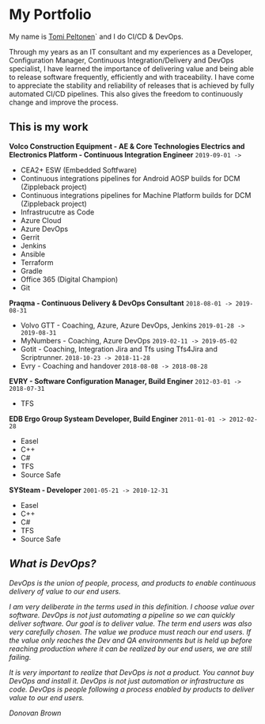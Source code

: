 # My Portfolio

My name is [Tomi Peltonen](https://www.linkedin.com/in/tomipeltonen/)` and I do CI/CD & DevOps.

Through my years as an IT consultant and my experiences as a Developer, Configuration Manager, Continuous Integration/Delivery and DevOps specialist, I have learned the importance of delivering value and being able to release software frequently, efficiently and with traceability. I have come to appreciate the stability and reliability of releases that is achieved by fully automated CI/CD pipelines. This also gives the freedom to continuously change and improve the process.

## This is my work

**Volco Construction Equipment - AE & Core Technologies Electrics and Electronics Platform - Continuous Integration Engineer** `2019-09-01 ->`

- CEA2+ ESW (Embedded Softfware)
- Continuous integrations pipelines for Android AOSP builds for DCM (Zippleback project)
- Continuous integrations pipelines for Machine Platform builds for DCM (Zippleback project)
- Infrastrucutre as Code
- Azure Cloud
- Azure DevOps
- Gerrit
- Jenkins
- Ansible
- Terraform
- Gradle
- Office 365 (Digital Champion)
- Git

**Praqma - Continuous Delivery & DevOps Consultant** `2018-08-01 -> 2019-08-31`

- Volvo GTT - Coaching, Azure,  Azure DevOps, Jenkins `2019-01-28 -> 2019-08-31`
- MyNumbers - Coaching, Azure DevOps `2019-02-11 -> 2019-05-02`
- Gotit - Coaching, Integration Jira and Tfs using Tfs4Jira and Scriptrunner. `2018-10-23 -> 2018-11-28`
- Evry - Coaching and handover `2018-08-08 -> 2018-08-28`

**EVRY - Software Configuration Manager, Build Enginer** `2012-03-01 -> 2018-07-31`

- TFS

**EDB Ergo Group Systeam Developer, Build Enginer** `2011-01-01 -> 2012-02-28`

- Easel
- C++
- C#
- TFS
- Source Safe

**SYSteam - Developer** `2001-05-21 -> 2010-12-31`

- Easel
- C++
- C#
- TFS
- Source Safe

## _What is DevOps?_

_DevOps is the union of people, process, and products to enable continuous delivery of value to our end users._

_I am very deliberate in the terms used in this definition. I choose value over software.  DevOps is not just automating a pipeline so we can quickly deliver software. Our goal is to deliver value.  The term end users was also very carefully chosen.  The value we produce must reach our end users.  If the value only reaches the Dev and QA environments but is held up before reaching production where it can be realized by our end users, we are still failing._

_It is very important to realize that DevOps is not a product.  You cannot buy DevOps and install it.  DevOps is not just automation or infrastructure as code.  DevOps is people following a process enabled by products to deliver value to our end users._

_Donovan Brown_
